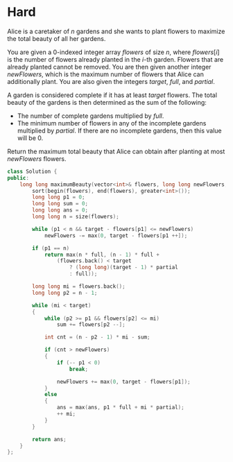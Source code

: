 # Hard

Alice is a caretaker of $n$ gardens and she wants to plant flowers to maximize the total beauty of all her gardens.

You are given a 0-indexed integer array $flowers$ of size $n$, where $flowers[i]$ is the number of flowers already planted in the $i$-th garden. Flowers that are already planted cannot be removed. You are then given another integer $newFlowers$, which is the maximum number of flowers that Alice can additionally plant. You are also given the integers $target$, $full$, and $partial$.

A garden is considered complete if it has at least $target$ flowers. The total beauty of the gardens is then determined as the sum of the following:

- The number of complete gardens multiplied by $full$.
- The minimum number of flowers in any of the incomplete gardens multiplied by $partial$. If there are no incomplete gardens, then this value will be $0$.

Return the maximum total beauty that Alice can obtain after planting at most $newFlowers$ flowers.

```cpp
class Solution {
public:
    long long maximumBeauty(vector<int>& flowers, long long newFlowers, int target, int full, int partial) {
        sort(begin(flowers), end(flowers), greater<int>());
        long long p1 = 0;
        long long sum = 0;
        long long ans = 0;
        long long n = size(flowers);

        while (p1 < n && target - flowers[p1] <= newFlowers)
            newFlowers -= max(0, target - flowers[p1 ++]);

        if (p1 == n)
            return max(n * full, (n - 1) * full + 
                (flowers.back() < target
                    ? (long long)(target - 1) * partial
                    : full));

        long long mi = flowers.back();
        long long p2 = n - 1;

        while (mi < target)
        {
            while (p2 >= p1 && flowers[p2] <= mi)
                sum += flowers[p2 --];

            int cnt = (n - p2 - 1) * mi - sum;

            if (cnt > newFlowers)
            {
                if (-- p1 < 0)
                    break;

                newFlowers += max(0, target - flowers[p1]);
            }
            else
            {
                ans = max(ans, p1 * full + mi * partial);
                ++ mi;
            }
        }

        return ans;
    }
};
```
